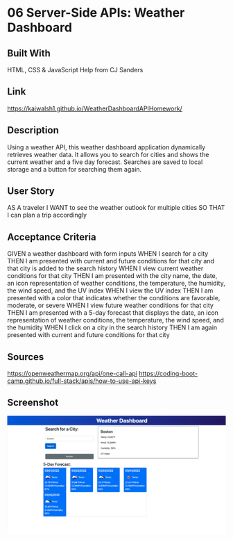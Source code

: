 # 06 Server-Side APIs: Weather Dashboard

## Built With
HTML, CSS & JavaScript
Help from CJ Sanders

## Link
https://kaiwalsh1.github.io/WeatherDashboardAPIHomework/

## Description 
Using a weather API, this weather dashboard application dynamically retrieves weather data. It allows you to search for cities and shows the current weather and a five day forecast. Searches are saved to local storage and a button for searching them again. 

## User Story
AS A traveler
I WANT to see the weather outlook for multiple cities
SO THAT I can plan a trip accordingly

## Acceptance Criteria
GIVEN a weather dashboard with form inputs
WHEN I search for a city
THEN I am presented with current and future conditions for that city and that city is added to the search history
WHEN I view current weather conditions for that city
THEN I am presented with the city name, the date, an icon representation of weather conditions, the temperature, the humidity, the wind speed, and the UV index
WHEN I view the UV index
THEN I am presented with a color that indicates whether the conditions are favorable, moderate, or severe
WHEN I view future weather conditions for that city
THEN I am presented with a 5-day forecast that displays the date, an icon representation of weather conditions, the temperature, the wind speed, and the humidity
WHEN I click on a city in the search history
THEN I am again presented with current and future conditions for that city

## Sources
https://openweathermap.org/api/one-call-api
https://coding-boot-camp.github.io/full-stack/apis/how-to-use-api-keys


## Screenshot
![Screenshot of Weather Dashboard](./Assets/weatherDashboardScreenshot.png)





